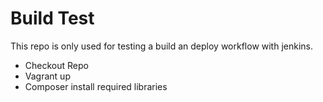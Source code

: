 # Build Test

This repo is only used for testing a build an deploy workflow with jenkins.

* Checkout Repo
* Vagrant up
* Composer install required libraries